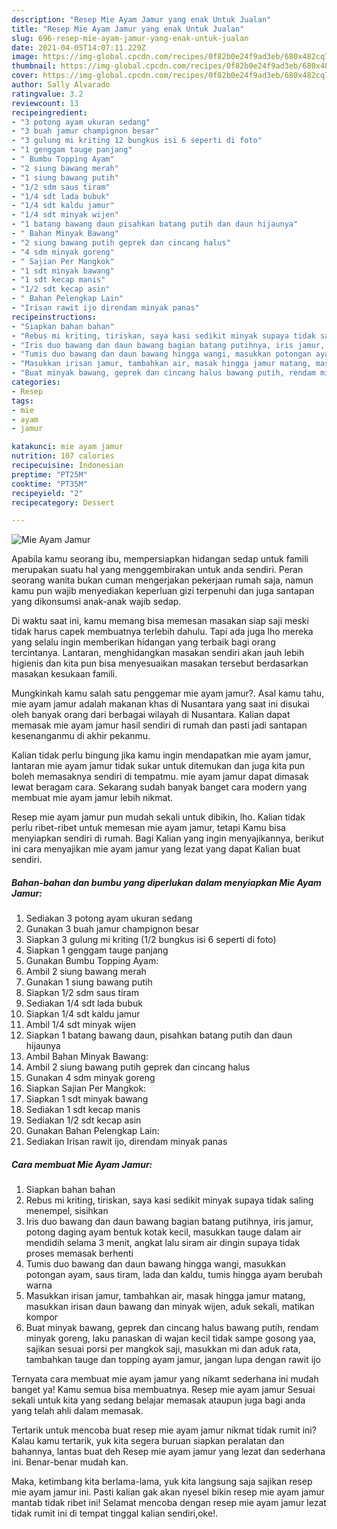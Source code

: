 ```yaml
---
description: "Resep Mie Ayam Jamur yang enak Untuk Jualan"
title: "Resep Mie Ayam Jamur yang enak Untuk Jualan"
slug: 696-resep-mie-ayam-jamur-yang-enak-untuk-jualan
date: 2021-04-05T14:07:11.229Z
image: https://img-global.cpcdn.com/recipes/0f82b0e24f9ad3eb/680x482cq70/mie-ayam-jamur-foto-resep-utama.jpg
thumbnail: https://img-global.cpcdn.com/recipes/0f82b0e24f9ad3eb/680x482cq70/mie-ayam-jamur-foto-resep-utama.jpg
cover: https://img-global.cpcdn.com/recipes/0f82b0e24f9ad3eb/680x482cq70/mie-ayam-jamur-foto-resep-utama.jpg
author: Sally Alvarado
ratingvalue: 3.2
reviewcount: 13
recipeingredient:
- "3 potong ayam ukuran sedang"
- "3 buah jamur champignon besar"
- "3 gulung mi kriting 12 bungkus isi 6 seperti di foto"
- "1 genggam tauge panjang"
- " Bumbu Topping Ayam"
- "2 siung bawang merah"
- "1 siung bawang putih"
- "1/2 sdm saus tiram"
- "1/4 sdt lada bubuk"
- "1/4 sdt kaldu jamur"
- "1/4 sdt minyak wijen"
- "1 batang bawang daun pisahkan batang putih dan daun hijaunya"
- " Bahan Minyak Bawang"
- "2 siung bawang putih geprek dan cincang halus"
- "4 sdm minyak goreng"
- " Sajian Per Mangkok"
- "1 sdt minyak bawang"
- "1 sdt kecap manis"
- "1/2 sdt kecap asin"
- " Bahan Pelengkap Lain"
- "Irisan rawit ijo direndam minyak panas"
recipeinstructions:
- "Siapkan bahan bahan"
- "Rebus mi kriting, tiriskan, saya kasi sedikit minyak supaya tidak saling menempel, sisihkan"
- "Iris duo bawang dan daun bawang bagian batang putihnya, iris jamur, potong daging ayam bentuk kotak kecil, masukkan tauge dalam air mendidih selama 3 menit, angkat lalu siram air dingin supaya tidak proses memasak berhenti"
- "Tumis duo bawang dan daun bawang hingga wangi, masukkan potongan ayam, saus tiram, lada dan kaldu, tumis hingga ayam berubah warna"
- "Masukkan irisan jamur, tambahkan air, masak hingga jamur matang, masukkan irisan daun bawang dan minyak wijen, aduk sekali, matikan kompor"
- "Buat minyak bawang, geprek dan cincang halus bawang putih, rendam minyak goreng, laku panaskan di wajan kecil tidak sampe gosong yaa, sajikan sesuai porsi per mangkok saji, masukkan mi dan aduk rata, tambahkan tauge dan topping ayam jamur, jangan lupa dengan rawit ijo"
categories:
- Resep
tags:
- mie
- ayam
- jamur

katakunci: mie ayam jamur 
nutrition: 107 calories
recipecuisine: Indonesian
preptime: "PT25M"
cooktime: "PT35M"
recipeyield: "2"
recipecategory: Dessert

---
```



![Mie Ayam Jamur](https://img-global.cpcdn.com/recipes/0f82b0e24f9ad3eb/680x482cq70/mie-ayam-jamur-foto-resep-utama.jpg)

Apabila kamu seorang ibu, mempersiapkan hidangan sedap untuk famili merupakan suatu hal yang menggembirakan untuk anda sendiri. Peran seorang  wanita bukan cuman mengerjakan pekerjaan rumah saja, namun kamu pun wajib menyediakan keperluan gizi terpenuhi dan juga santapan yang dikonsumsi anak-anak wajib sedap.

Di waktu  saat ini, kamu memang bisa memesan masakan siap saji meski tidak harus capek membuatnya terlebih dahulu. Tapi ada juga lho mereka yang selalu ingin memberikan hidangan yang terbaik bagi orang tercintanya. Lantaran, menghidangkan masakan sendiri akan jauh lebih higienis dan kita pun bisa menyesuaikan masakan tersebut berdasarkan masakan kesukaan famili. 



Mungkinkah kamu salah satu penggemar mie ayam jamur?. Asal kamu tahu, mie ayam jamur adalah makanan khas di Nusantara yang saat ini disukai oleh banyak orang dari berbagai wilayah di Nusantara. Kalian dapat memasak mie ayam jamur hasil sendiri di rumah dan pasti jadi santapan kesenanganmu di akhir pekanmu.

Kalian tidak perlu bingung jika kamu ingin mendapatkan mie ayam jamur, lantaran mie ayam jamur tidak sukar untuk ditemukan dan juga kita pun boleh memasaknya sendiri di tempatmu. mie ayam jamur dapat dimasak lewat beragam cara. Sekarang sudah banyak banget cara modern yang membuat mie ayam jamur lebih nikmat.

Resep mie ayam jamur pun mudah sekali untuk dibikin, lho. Kalian tidak perlu ribet-ribet untuk memesan mie ayam jamur, tetapi Kamu bisa menyiapkan sendiri di rumah. Bagi Kalian yang ingin menyajikannya, berikut ini cara menyajikan mie ayam jamur yang lezat yang dapat Kalian buat sendiri.

<!--inarticleads1-->

##### Bahan-bahan dan bumbu yang diperlukan dalam menyiapkan Mie Ayam Jamur:

1. Sediakan 3 potong ayam ukuran sedang
1. Gunakan 3 buah jamur champignon besar
1. Siapkan 3 gulung mi kriting (1/2 bungkus isi 6 seperti di foto)
1. Siapkan 1 genggam tauge panjang
1. Gunakan  Bumbu Topping Ayam:
1. Ambil 2 siung bawang merah
1. Gunakan 1 siung bawang putih
1. Siapkan 1/2 sdm saus tiram
1. Sediakan 1/4 sdt lada bubuk
1. Siapkan 1/4 sdt kaldu jamur
1. Ambil 1/4 sdt minyak wijen
1. Siapkan 1 batang bawang daun, pisahkan batang putih dan daun hijaunya
1. Ambil  Bahan Minyak Bawang:
1. Ambil 2 siung bawang putih geprek dan cincang halus
1. Gunakan 4 sdm minyak goreng
1. Siapkan  Sajian Per Mangkok:
1. Siapkan 1 sdt minyak bawang
1. Sediakan 1 sdt kecap manis
1. Sediakan 1/2 sdt kecap asin
1. Gunakan  Bahan Pelengkap Lain:
1. Sediakan Irisan rawit ijo, direndam minyak panas




<!--inarticleads2-->

##### Cara membuat Mie Ayam Jamur:

1. Siapkan bahan bahan
1. Rebus mi kriting, tiriskan, saya kasi sedikit minyak supaya tidak saling menempel, sisihkan
1. Iris duo bawang dan daun bawang bagian batang putihnya, iris jamur, potong daging ayam bentuk kotak kecil, masukkan tauge dalam air mendidih selama 3 menit, angkat lalu siram air dingin supaya tidak proses memasak berhenti
1. Tumis duo bawang dan daun bawang hingga wangi, masukkan potongan ayam, saus tiram, lada dan kaldu, tumis hingga ayam berubah warna
1. Masukkan irisan jamur, tambahkan air, masak hingga jamur matang, masukkan irisan daun bawang dan minyak wijen, aduk sekali, matikan kompor
1. Buat minyak bawang, geprek dan cincang halus bawang putih, rendam minyak goreng, laku panaskan di wajan kecil tidak sampe gosong yaa, sajikan sesuai porsi per mangkok saji, masukkan mi dan aduk rata, tambahkan tauge dan topping ayam jamur, jangan lupa dengan rawit ijo




Ternyata cara membuat mie ayam jamur yang nikamt sederhana ini mudah banget ya! Kamu semua bisa membuatnya. Resep mie ayam jamur Sesuai sekali untuk kita yang sedang belajar memasak ataupun juga bagi anda yang telah ahli dalam memasak.

Tertarik untuk mencoba buat resep mie ayam jamur nikmat tidak rumit ini? Kalau kamu tertarik, yuk kita segera buruan siapkan peralatan dan bahannya, lantas buat deh Resep mie ayam jamur yang lezat dan sederhana ini. Benar-benar mudah kan. 

Maka, ketimbang kita berlama-lama, yuk kita langsung saja sajikan resep mie ayam jamur ini. Pasti kalian gak akan nyesel bikin resep mie ayam jamur mantab tidak ribet ini! Selamat mencoba dengan resep mie ayam jamur lezat tidak rumit ini di tempat tinggal kalian sendiri,oke!.

